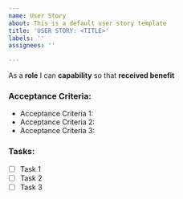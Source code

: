 ```yaml
---
name: User Story
about: This is a default user story template
title: 'USER STORY: <TITLE>'
labels: ''
assignees: ''

---
```


As a **role** I can **capability** so that **received benefit**

### Acceptance Criteria:
  + Acceptance Criteria 1:
  + Acceptance Criteria 2:
  + Acceptance Criteria 3:

### Tasks:
- [ ] Task 1
- [ ] Task 2
- [ ] Task 3
